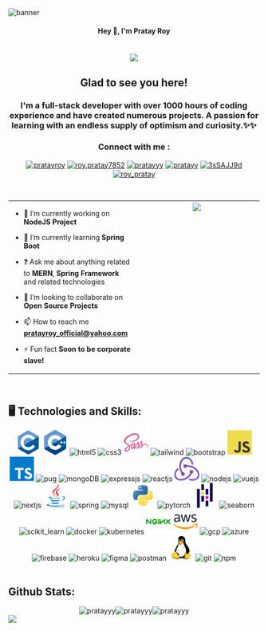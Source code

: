 <img src="https://repository-images.githubusercontent.com/588181932/e36ec678-7984-4cdd-8e4c-a3932772ff8e" alt="banner"/>

<h4 align="center"> Hey 👋, I'm Pratay Roy</h4>  

<br />

<div align="center">
  <img src="https://komarev.com/ghpvc/?username=pratayyy&&style=flat-square" align="center" />
</div>  
  
<div align="center">
  
  ## Glad to see you here!  
  <h3 align="center">I'm a full-stack developer with over 1000 hours of coding experience and have created numerous projects. A passion for learning with an endless supply of optimism and curiosity.✨✨</h3>
  
  ### Connect with me : 
  <a href="https://linkedin.com/in/pratayroy" target="blank"><img align="center" src="https://github.com/pratayyy/pratayyy/assets/100011863/f23d7d40-8db0-4cfa-a7f5-2763e9cbb2d1" alt="pratayroy" height="40" width="50" /></a>
  <a href="https://fb.com/roy.pratay7852" target="blank"><img align="center" src="https://raw.githubusercontent.com/rahuldkjain/github-profile-readme-generator/master/src/images/icons/Social/facebook.svg" alt="roy.pratay7852" height="40" width="50" /></a>
  <a href="https://instagram.com/pratayyy" target="blank"><img align="center" src="https://github.com/pratayyy/pratayyy/assets/100011863/dac1961e-f216-48fa-b500-ef0e044b1e1c" alt="pratayyy" height="40" width="50" /></a>
  <a href="https://www.leetcode.com/pratayy" target="blank"><img align="center" src="https://raw.githubusercontent.com/rahuldkjain/github-profile-readme-generator/master/src/images/icons/Social/leet-code.svg" alt="pratayy" height="40" width="50" /></a>
  <a href="https://discord.gg/3sSAJJ9d" target="blank"><img align="center" src="https://github.com/pratayyy/pratayyy/assets/100011863/58b91b0c-7711-42f1-871e-79ba238e6c63" alt="3sSAJJ9d" height="40" width="50" /></a>
  <a href="https://twitter.com/roy_pratay" target="blank"><img align="center" src="https://github.com/pratayyy/pratayyy/assets/100011863/507e43d4-fae8-4f27-81be-dae91a0589fd" alt="roy_pratay" height="40" width="50" /></a>
  
</div>  

<br/>  

<table><tr><td valign="top" width="50%">


- 🔭 I’m currently working on **NodeJS Project**
  
- 🌱 I’m currently learning **Spring Boot**
  
- ❓ Ask me about anything related to **MERN**, **Spring Framework** and related technologies
  
- 👯 I’m looking to collaborate on **Open Source Projects**
  
- 📫 How to reach me **pratayroy_official@yahoo.com**

- ⚡ Fun fact **Soon to be corporate slave!**
   

</td><td valign="top" width="50%">
  
  <div align="center">
    <img src="https://raw.githubusercontent.com/BhuvaneshHingal/HELLO-WORLD/master/resources/Hello%20World!.gif" align="center" style="width: 100%" />
  </div> 
  
</td></tr></table>  

<br/>  

## 🖥️ Technologies and Skills: 
<div align="center">  
  <img src="https://raw.githubusercontent.com/devicons/devicon/master/icons/c/c-original.svg" alt="c" width="50" height="50"/>
  <img src="https://raw.githubusercontent.com/devicons/devicon/master/icons/cplusplus/cplusplus-original.svg" alt="cplusplus" width="50" height="50"/>
  <img src="https://github.com/pratayyy/pratayyy/assets/100011863/98f8733e-9b1d-408e-9c89-1b3e90e816fe" alt="html5" width="50" height="50"/>
  <img src="https://github.com/pratayyy/pratayyy/assets/100011863/47e6ff8a-a7c8-4d2c-81b5-46ba7ddf66de" alt="css3" width="50" height="50"/>
  <img src="https://raw.githubusercontent.com/devicons/devicon/master/icons/sass/sass-original.svg" alt="sass" width="50" height="50"/>
  <img src="https://www.vectorlogo.zone/logos/tailwindcss/tailwindcss-icon.svg" alt="tailwind" width="50" height="50"/>
  <img src="https://github.com/pratayyy/pratayyy/assets/100011863/a81bfe2c-7323-4566-be6f-641c4e9f3a45" alt="bootstrap" width="50" height="50"/>
  <img src="https://raw.githubusercontent.com/devicons/devicon/master/icons/javascript/javascript-original.svg" alt="javascript" width="50" height="50"/>
  <img src="https://raw.githubusercontent.com/devicons/devicon/master/icons/typescript/typescript-original.svg" alt="typescript" width="50" height="50"/>
  <img src="https://cdn.worldvectorlogo.com/logos/pug.svg" alt="pug" width="50" height="50"/>
  <img src="https://github.com/pratayyy/pratayyy/assets/100011863/15f644dd-ddbb-4cc9-813b-ef49adde3d8f" alt="mongoDB" width="50" height="50" />
  <img src="https://github.com/pratayyy/pratayyy/assets/100011863/8c7e9594-1732-42f4-9676-bbf2bf5856b9" alt="expressjs" width="50" height="50" />
  <img src="https://github.com/pratayyy/pratayyy/assets/100011863/84e3dfcc-54f1-4116-a1a0-d89db7d7fbed" alt="reactjs" width="50" height="50" />
  <img src="https://raw.githubusercontent.com/devicons/devicon/master/icons/redux/redux-original.svg" alt="redux" width="50" height="50"/>
  <img src="https://github.com/pratayyy/pratayyy/assets/100011863/0e0270eb-f7d7-4e75-9e3d-cf78e674614a" alt="nodejs" width="50" height="50" />
  <img src="https://github.com/pratayyy/pratayyy/assets/100011863/662fd7b0-7344-4eae-85f7-35baeb41a057" alt="vuejs" width="50" height="50"/>
  <img src="https://github.com/pratayyy/pratayyy/assets/100011863/c638bf2f-23a5-4df1-8716-54a260609815" alt="nextjs" width="50" height="50"/>
  <img src="https://raw.githubusercontent.com/devicons/devicon/master/icons/java/java-original.svg" alt="java" width="50" height="50"/>
  <img src="https://www.vectorlogo.zone/logos/springio/springio-icon.svg" alt="spring" width="50" height="50"/>
  <img src="https://github.com/pratayyy/pratayyy/assets/100011863/847423cf-9946-4930-aa7f-a52bf9c23872" alt="mysql" width="50" height="50"/>
  <img src="https://raw.githubusercontent.com/devicons/devicon/master/icons/python/python-original.svg" alt="python" width="50" height="50"/>
  <img src="https://www.vectorlogo.zone/logos/pytorch/pytorch-icon.svg" alt="pytorch" width="50" height="50"/>
  <img src="https://raw.githubusercontent.com/devicons/devicon/2ae2a900d2f041da66e950e4d48052658d850630/icons/pandas/pandas-original.svg" alt="pandas" width="50" height="50"/>
  <img src="https://seaborn.pydata.org/_images/logo-mark-lightbg.svg" alt="seaborn" width="50" height="50"/>
  <img src="https://upload.wikimedia.org/wikipedia/commons/0/05/Scikit_learn_logo_small.svg" alt="scikit_learn" width="50" height="50"/>
  <img src="https://github.com/pratayyy/pratayyy/assets/100011863/5f712af7-a71a-4d10-a77c-81d81c3c8db0" alt="docker" width="50" height="50"/>
  <img src="https://www.vectorlogo.zone/logos/kubernetes/kubernetes-icon.svg" alt="kubernetes" width="50" height="50"/>
  <img src="https://raw.githubusercontent.com/devicons/devicon/master/icons/nginx/nginx-original.svg" alt="nginx" width="50" height="50"/>
  <img src="https://raw.githubusercontent.com/devicons/devicon/master/icons/amazonwebservices/amazonwebservices-original-wordmark.svg" alt="aws" width="50" height="50"/>
  <img src="https://www.vectorlogo.zone/logos/google_cloud/google_cloud-icon.svg" alt="gcp" width="50" height="50"/>
  <img src="https://www.vectorlogo.zone/logos/microsoft_azure/microsoft_azure-icon.svg" alt="azure" width="50" height="50"/>
  <img src="https://www.vectorlogo.zone/logos/firebase/firebase-icon.svg" alt="firebase" width="50" height="50"/>
  <img src="https://www.vectorlogo.zone/logos/heroku/heroku-icon.svg" alt="heroku" width="50" height="50"/>
  <img src="https://www.vectorlogo.zone/logos/figma/figma-icon.svg" alt="figma" width="50" height="50"/>
  <img src="https://www.vectorlogo.zone/logos/getpostman/getpostman-icon.svg" alt="postman" width="50" height="50"/>
  <img src="https://raw.githubusercontent.com/devicons/devicon/master/icons/linux/linux-original.svg" alt="linux" width="50" height="50"/>
  <img src="https://www.vectorlogo.zone/logos/git-scm/git-scm-icon.svg" alt="git" width="50" height="50"/>
  <img src="https://github.com/pratayyy/pratayyy/assets/100011863/19fb50f0-a376-4084-bfa8-4ce4bbaf0fe1" alt="npm" width="50" height="50"/>
</div>  

<br/>  


## Github Stats:  

<div style="display: flex; justify-content: center; align-items: center;">
  <img src="https://github-readme-stats.vercel.app/api?username=pratayyy&show_icons=true&rank_icon=github&hide=stars,issues&show=prs_merged,prs_merged_percentage" alt="pratayyy" />
  <img src="https://github-readme-streak-stats.herokuapp.com/?user=pratayyy&" alt="pratayyy" />
  <img src="https://github-readme-stats.vercel.app/api/top-langs/?username=pratayyy&layout=compact&langs_count=8&card_width=440&size_weight=0.5&count_weight=0.5" alt="pratayyy" />
</div>

<img  src="https://raw.githubusercontent.com/Trilokia/Trilokia/379277808c61ef204768a61bbc5d25bc7798ccf1/bottom_header.svg" />
  
